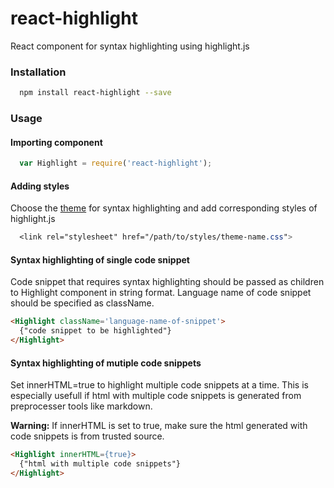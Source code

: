 # react-highlight
React component for syntax highlighting using highlight.js

### Installation
```bash
  npm install react-highlight --save
``` 

### Usage
#### Importing component
```js
  var Highlight = require('react-highlight');
```

#### Adding styles
Choose the [theme](https://highlightjs.org/static/demo/) for syntax highlighting and add corresponding styles of highlight.js
```css
  <link rel="stylesheet" href="/path/to/styles/theme-name.css">
```

#### Syntax highlighting of single code snippet
Code snippet that requires syntax highlighting should be passed as children to Highlight component in string format. Language name of code snippet should be specified as className.

```html
<Highlight className='language-name-of-snippet'>
  {"code snippet to be highlighted"}
</Highlight>
```

#### Syntax highlighting of mutiple code snippets
Set innerHTML=true to highlight multiple code snippets at a time.
This is especially usefull if html with multiple code snippets is generated from preprocesser tools like markdown.

**Warning:** If innerHTML is set to true, make sure the html generated with code snippets is from trusted source.

```html
<Highlight innerHTML={true}>
  {"html with multiple code snippets"} 
</Highlight>
```